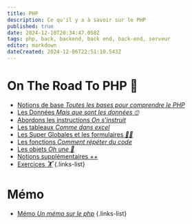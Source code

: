 ```yaml
---
title: PHP
description: Ce qu'il y a à savoir sur le PHP
published: true
date: 2024-12-10T20:34:47.058Z
tags: php, back, backend, back end, back-end, serveur
editor: markdown
dateCreated: 2024-12-06T22:51:10.543Z
---
```


# On The Road To PHP 💪

- [Notions de base *Toutes les bases pour comprendre le PHP*](/php/notion)
- [Les Données *Mais que sont les données 🙄*](/php/data)
- [Abordons les instructions *On s'instruit*](/php/instructions)
- [Les tableaux *Comme dans excel*](/php/array)
- [Les Super Globales et les formulaires *🐱‍🏍*](/php/superglobal)
- [Les fonctions *Comment répéter du code*](/php/functions)
- [Les objets *Oh une 🚗*](/php/objects)
- [Notions supplémentaires *++*](/php/plus)
- [Exercices *🏋️*](/php/exercices)
{.links-list}

# Mémo
- [Mémo *Un mémo sur le php*](/php/memo)
{.links-list}
